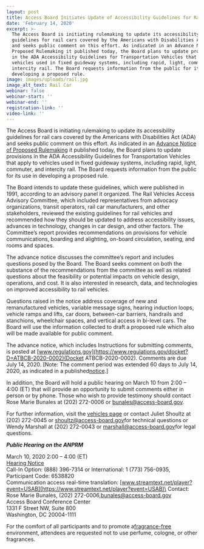 ```yaml
---
layout: post
title: Access Board Initiates Update of Accessibility Guidelines for Rail Cars
date: 'February 14, 2020'
excerpt: >-
  The Access Board is initiating rulemaking to update its accessibility
  guidelines for rail cars covered by the Americans with Disabilities Act (ADA)
  and seeks public comment on this effort. As indicated in an Advance Notice of
  Proposed Rulemaking it published today, the Board plans to update provisions
  in the ADA Accessibility Guidelines for Transportation Vehicles that apply to
  vehicles used in fixed guideway systems, including rapid, light, commuter, and
  intercity rail. The Board requests information from the public for its use in
  developing a proposed rule.
image: images/uploads/rail.jpg
image_alt_text: Rail Car
webinar: false
webinar-start: ''
webinar-end: ''
registration-link: ''
video-link: ''
---
```



The Access Board is initiating rulemaking to update its accessibility guidelines for rail cars covered by the Americans with Disabilities Act (ADA) and seeks public comment on this effort. As indicated in an [Advance Notice of Proposed Rulemaking](https://www.access-board.gov/guidelines-and-standards/transportation/vehicles/update-of-the-guidelines-for-transportation-vehicles/advance-notice-of-proposed-rulemaking) it published today, the Board plans to update provisions in the ADA Accessibility Guidelines for Transportation Vehicles that apply to vehicles used in fixed guideway systems, including rapid, light, commuter, and intercity rail. The Board requests information from the public for its use in developing a proposed rule.

The Board intends to update these guidelines, which were published in 1991, according to an advisory panel it organized. The Rail Vehicles Access Advisory Committee, which included representatives from advocacy organizations, transit operators, rail car manufacturers, and other stakeholders, reviewed the existing guidelines for rail vehicles and recommended how they should be updated to address accessibility issues, advances in technology, changes in car design, and other factors. The Committee’s report provides recommendations on provisions for vehicle communications, boarding and alighting, on-board circulation, seating, and rooms and spaces.

The advance notice discusses the committee’s report and includes questions posed by the Board. The Board seeks comment on both the substance of the recommendations from the committee as well as related questions about the feasibility or potential impacts on vehicle design, operations, and cost. It is also interested in research, data, and technologies on improved accessibility to rail vehicles.

Questions raised in the notice address coverage of new and remanufactured vehicles, variable message signs, hearing induction loops, vehicle ramps and lifts, car doors, between-car barriers, handrails and stanchions, wheelchair spaces, and vertical access in bi-level cars. The Board will use the information collected to draft a proposed rule which also will be made available for public comment.

The advance notice, which includes Instructions for submitting comments, is posted at [www.regulations.gov](https://www.regulations.gov/docket?D=ATBCB-2020-0002)(Docket ATBCB-2020-0002). Comments are due July 14, 2020. [Note: The comment period was extended 60 days to July 14, 2020, as indicated in a published[notice](https://www.access-board.gov/guidelines-and-standards/transportation/vehicles/update-of-the-guidelines-for-transportation-vehicles/advance-notice-of-proposed-rulemaking-2).]

In addition, the Board will hold a public hearing on March 10 from 2:00 – 4:00 (ET) that will provide an opportunity to submit comments either in person or by phone. Those who wish to provide testimony should contact Rose Marie Bunales at (202) 272-0006 or [](mailto:bunales@access-board.gov.)[bunales@access-board.gov](mailto:bunales@access-board.gov).

For further information, visit the [vehicles page](https://www.access-board.gov/guidelines-and-standards/transportation/vehicles/update-of-the-guidelines-for-transportation-vehicles) or contact Juliet Shoultz at (202) 272-0045 or [shoultz@access-board.gov](mailto:shoultz@access-board.gov)for technical questions or Wendy Marshall at (202) 272-0043 or [marshall@access-board.gov](mailto:marshall@access-board.gov)for legal questions.



***Public Hearing on the ANPRM***

March 10, 2020 2:00 – 4:00 (ET)\
[Hearing Notice](https://www.access-board.gov/guidelines-and-standards/transportation/vehicles/update-of-the-guidelines-for-transportation-vehicles/hearing-notice)\
Call-In Option: (888) 396-7314 or International: 1 (773) 756-0935, Participant Code: 6538820\
Communication access real-time translation: [www.streamtext.net/player?event=USAB](https://www.streamtext.net/player?event=USAB)\
Contact: Rose Marie Bunales, (202) 272-0006,[bunales@access-board.gov](mailto:bunales@access-board.gov)\
Access Board Conference Center\
1331 F Street NW, Suite 800\
Washington, DC 20004-1111

For the comfort of all participants and to promote a[fragrance-free](https://www.access-board.gov/the-board/policies/fragrance-free-environment) environment, attendees are requested not to use perfume, cologne, or other fragrances.
